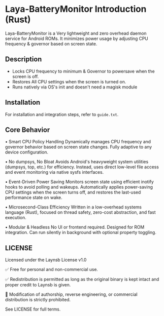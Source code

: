 # Laya-BatteryMonitor Introduction (Rust)

Laya-BatteryMonitor is a Very lightweight and zero overhead daemon service for Android ROMs. It minimizes power usage by adjusting CPU frequency & governor based on screen state.

## Description

- Locks CPU frequency to minimum & Governor to powersave when the screen is off.
- Restores All CPU settings when the screen is turned on.
- Runs natively via OS's init and doesn't need a magisk module

## Installation

For installation and integration steps, refer to `guide.txt`.

## Core Behavior

• Smart CPU Policy Handling
Dynamically manages CPU frequency and governor behavior based on screen state changes. Fully adaptive to any device configuration.

• No dumpsys, No Bloat
Avoids Android's heavyweight system utilities (dumpsys, top, etc.) for efficiency. Instead, uses direct low-level file access and event monitoring via native sysfs interfaces.

• Event-Driven Power Saving
Monitors screen state using efficient inotify hooks to avoid polling and wakeups. Automatically applies power-saving CPU settings when the screen turns off, and restores the last-used performance state on wake.

• Microsecond-Class Efficiency
Written in a low-overhead systems language (Rust), focused on thread safety, zero-cost abstraction, and fast execution.

• Modular & Headless
No UI or frontend required. Designed for ROM integration. Can run silently in background with optional property toggling.

## LICENSE

Licensed under the Laynsb License v1.0

✅ Free for personal and non-commercial use.

✅ Redistribution is permitted as long as the original binary is kept intact and proper credit to Laynsb is given.

🚫 Modification of authorship, reverse engineering, or commercial distribution is strictly prohibited.


See LICENSE for full terms.
